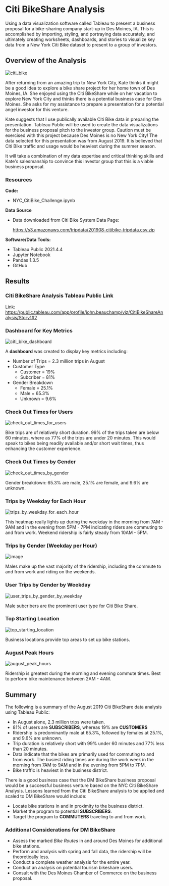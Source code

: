 # Citi BikeShare Analysis
Using a data visualization software called Tableau to present a business proposal for a bike-sharing company start-up in Des Moines, IA. This is accomplished by importing, styling, and portraying data accurately, and ultimately creating worksheets, dashboards, and stories to visualize key data from a New York Citi Bike dataset to present to a group of investors.


## Overview of the Analysis
![citi_bike](https://user-images.githubusercontent.com/94148420/159907840-fed544f3-706d-4896-bc58-13151541cecf.jpg)

After returning from an amazing trip to New York City, Kate thinks it might be a good idea to explore a bike share project for her home town of Des Moines, IA.  She enjoyed using the Citi BikeShare while on her vacation to explore New York City and thinks there is a potential business case for Des Moines.  She asks for my assistance to prepare a presentation for a potential angel investor for this venture.

Kate suggests that I use publically available Citi Bike data in preparing the presentation.  Tableau Public will be used to create the data visualizations for the business proposal pitch to the investor group.  Caution must be exercised with this project because Des Moines is no New York City!  The data selected for this presentation was from August 2019.  It is believed that Citi Bike traffic and usage would be heaviest during the summer season.

It will take a combination of my data expertise and critical thinking skills and Kate's salesmanship to convince this investor group that this is a viable business proposal.

### Resources
**Code:**
* NYC_CitiBike_Challenge.ipynb

**Data Source**
* Data downloaded from Citi Bike System Data Page:
  
  https://s3.amazonaws.com/tripdata/201908-citibike-tripdata.csv.zip
  

**Software/Data Tools:**
* Tableau Public 2021.4.4
* Jupyter Notebook
* Pandas 1.3.5
* GitHub


## Results
### Citi BikeShare Analysis Tableau Public Link

Link:  https://public.tableau.com/app/profile/john.beauchamp/viz/CitiBikeShareAnalysis/Story1#2

### Dashboard for Key Metrics

![citi_bike_dashboard](https://user-images.githubusercontent.com/94148420/160211462-dd8a7224-ae95-46ae-b583-11d725325b04.PNG)

A **dashboard** was created to display key metrics including:
* Number of Trips = 2.3 million trips in August
* Customer Type
    * Customer = 19%
    * Subcriber = 81%
* Gender Breakdown
    * Female = 25.1%
    * Male = 65.3%
    * Unknown = 9.6%

### Check Out Times for Users
![check_out_times_for_users](https://user-images.githubusercontent.com/94148420/160246367-68a9a80e-32a6-42ce-b27d-7d4e0bb77fcc.PNG)

Bike trips are of relatively short duration.  99% of the trips taken are below 60 minutes, where as 77% of the trips are under 20 minutes.  This would speak to bikes being readily available and/or short wait times, thus enhancing the customer experience.

### Check Out Times by Gender
![check_out_times_by_gender](https://user-images.githubusercontent.com/94148420/160246572-c9200ca7-5fc1-4603-b7e1-0399a0f70e2b.PNG)

Gender breakdown:  65.3% are male, 25.1% are female, and 9.6% are unknown.

### Trips by Weekday for Each Hour
![trips_by_weekday_for_each_hour](https://user-images.githubusercontent.com/94148420/160246680-2328f25c-c4d6-4fc5-a7f5-d7f0d7521f64.PNG)

This heatmap really lights up during the weekday in the morning from 7AM - 9AM and in the evening from 5PM - 7PM indicating riders are commuting to and from work.  Weekend ridership is fairly steady from 10AM - 5PM.

### Trips by Gender (Weekday per Hour)
![image](https://user-images.githubusercontent.com/94148420/160246757-b68a6bd8-de17-47a4-a301-9609e2c9d274.png)

Males make up the vast majority of the ridership, including the commute to and from work and riding on the weekends.

### User Trips by Gender by Weekday
![user_trips_by_gender_by_weekday](https://user-images.githubusercontent.com/94148420/160246818-b3fe9755-9d2d-4e4f-a6a4-3b4ca070de29.PNG)

Male subcribers are the prominent user type for Citi Bike Share.

### Top Starting Location
![top_starting_location](https://user-images.githubusercontent.com/94148420/160246885-f30cfdc6-51ef-4279-bd64-91cc70b1cbac.PNG)

Business locations provide top areas to set up bike stations.

### August Peak Hours
![august_peak_hours](https://user-images.githubusercontent.com/94148420/160247086-6f954493-af9c-4904-a151-570e557de52c.PNG)

Ridership is greatest during the morning and evening commute times.  Best to perform bike maintenance between 2AM - 4AM.

## Summary
The following is a summary of the August 2019 Citi BikeShare data analysis using Tableau Public:
* In August alone, 2.3 million trips were taken.
* 81% of users are **SUBSCRIBERS**, whereas 19% are **CUSTOMERS**
* Ridership is predominantly male at 65.3%, followed by females at 25.1%, and 9.6% are unknown.
* Trip duration is relatively short with 99% under 60 minutes and 77% less than 20 minutes.
* Data indicate that the bikes are primarily used for commuting to and from work.  The busiest riding times are during the work week in the morning from 7AM to 9AM and in the evening from 5PM to 7PM.
* Bike traffic is heaviest in the business district.

There is a good business case that the DM BikeShare business proposal would be a successful business venture based on the NYC Citi BikeShare Analysis.  Lessons learned from the Citi BikeShare analysis to be applied and scaled to DM BikeShare would include:
* Locate bike stations in and in proximity to the business district.
* Market the program to potential **SUBSCRIBERS**.
* Target the program to **COMMUTERS** traveling to and from work.

### Additional Considerations for DM BikeShare
* Assess the marked *Bike Routes* in and around Des Moines for additional bike stations.
* Perform and analysis with spring and fall data, the ridership will be theoretically less.
* Conduct a complete weather analysis for the entire year.
* Conduct an analysis on potential tourism bikeshare users.
* Consult with the Des Moines Chamber of Commerce on the business proposal.


